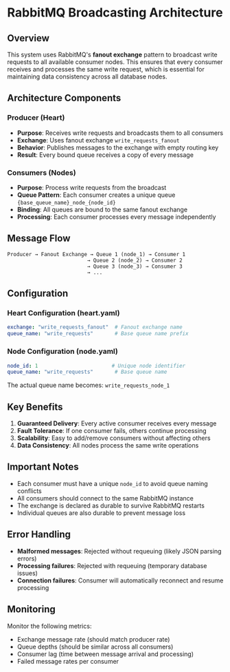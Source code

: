 # RabbitMQ Broadcasting Architecture

## Overview

This system uses RabbitMQ's **fanout exchange** pattern to broadcast write requests to all available consumer nodes. This ensures that every consumer receives and processes the same write request, which is essential for maintaining data consistency across all database nodes.

## Architecture Components

### Producer (Heart)
- **Purpose**: Receives write requests and broadcasts them to all consumers
- **Exchange**: Uses fanout exchange `write_requests_fanout`
- **Behavior**: Publishes messages to the exchange with empty routing key
- **Result**: Every bound queue receives a copy of every message

### Consumers (Nodes)
- **Purpose**: Process write requests from the broadcast
- **Queue Pattern**: Each consumer creates a unique queue `{base_queue_name}_node_{node_id}`
- **Binding**: All queues are bound to the same fanout exchange
- **Processing**: Each consumer processes every message independently

## Message Flow

```
Producer → Fanout Exchange → Queue 1 (node_1) → Consumer 1
                          → Queue 2 (node_2) → Consumer 2  
                          → Queue 3 (node_3) → Consumer 3
                          → ...
```

## Configuration

### Heart Configuration (heart.yaml)
```yaml
exchange: "write_requests_fanout"  # Fanout exchange name
queue_name: "write_requests"       # Base queue name prefix
```

### Node Configuration (node.yaml)
```yaml
node_id: 1                        # Unique node identifier
queue_name: "write_requests"       # Base queue name
```

The actual queue name becomes: `write_requests_node_1`

## Key Benefits

1. **Guaranteed Delivery**: Every active consumer receives every message
2. **Fault Tolerance**: If one consumer fails, others continue processing
3. **Scalability**: Easy to add/remove consumers without affecting others
4. **Data Consistency**: All nodes process the same write operations

## Important Notes

- Each consumer must have a unique `node_id` to avoid queue naming conflicts
- All consumers should connect to the same RabbitMQ instance
- The exchange is declared as durable to survive RabbitMQ restarts
- Individual queues are also durable to prevent message loss

## Error Handling

- **Malformed messages**: Rejected without requeuing (likely JSON parsing errors)
- **Processing failures**: Rejected with requeuing (temporary database issues)
- **Connection failures**: Consumer will automatically reconnect and resume processing

## Monitoring

Monitor the following metrics:
- Exchange message rate (should match producer rate)
- Queue depths (should be similar across all consumers)
- Consumer lag (time between message arrival and processing)
- Failed message rates per consumer
